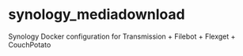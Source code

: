 # synology_mediadownload
Synology Docker configuration for Transmission + Filebot + Flexget + CouchPotato
